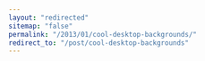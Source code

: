 ```yaml
---
layout: "redirected"
sitemap: "false"
permalink: "/2013/01/cool-desktop-backgrounds/"
redirect_to: "/post/cool-desktop-backgrounds"
---
```




